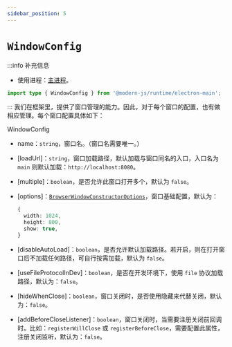 ```yaml
---
sidebar_position: 5
---
```


# `WindowConfig`

:::info 补充信息
* 使用进程：[主进程](/docs/guides/features/electron/basic#主进程)。

```typescript
import type { WindowConfig } from '@modern-js/runtime/electron-main';
```

:::
我们在框架里，提供了窗口管理的能力。因此，对于每个窗口的配置，也有做相应管理。每个窗口配置具体如下：

WindowConfig
- name：`string`，窗口名。（窗口名需要唯一。）

- [loadUrl]：`string`，窗口加载路径，默认加载与窗口同名的入口，入口名为 `main` 则默认加载：`http://localhost:8080`。

- [multiple]：`boolean`，是否允许此窗口打开多个，默认为 `false`。
- [options]：[`BrowserWindowConstructorOptions`](https://www.electronjs.org/zh/docs/latest/api/browser-window#new-browserwindowoptions)，窗口基础配置，默认为：
  ```typescript
  {
    width: 1024,
    height: 800,
    show: true,
  }
  ```

- [disableAutoLoad]：`boolean`，是否允许默认加载路径。若开启，则在打开窗口后不加载任何路径，可自行按需加载，默认为 `false`。

- [useFileProtocolInDev]：`boolean`，是否在开发环境下，使用 `file` 协议加载路径，默认为：`false`。

- [hideWhenClose]：`boolean`，窗口关闭时，是否使用隐藏来代替关闭，默认为：`false`。

- [addBeforeCloseListener]：`boolean`，窗口关闭时，当需要注册关闭前回调时。比如：`registerWillClose` 或 `registerBeforeClose`，需要配置此属性，注册关闭监听，默认为：`false`。
